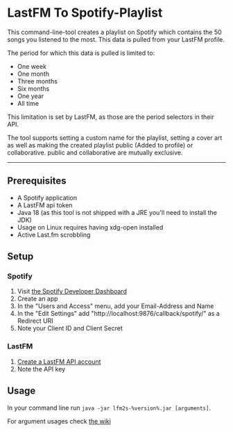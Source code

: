 # LastFM To Spotify-Playlist
This command-line-tool creates a playlist on Spotify which contains the 50 songs you listened to the most. This data is pulled from your LastFM profile.

The period for which this data is pulled is limited to:
 - One week
 - One month
 - Three months 
 - Six months
 - One year
 - All time

This limitation is set by LastFM, as those are the period selectors in their API.

The tool supports setting a custom name for the playlist, setting a cover art as well as making the created playlist public (Added to profile) or collaborative. public and collaborative are mutually exclusive.

---

## Prerequisites
 - A Spotify application
 - A LastFM api token
 - Java 18 (as this tool is not shipped with a JRE you'll need to install the JDK)
 - Usage on Linux requires having xdg-open installed
 - Active Last.fm scrobbling

## Setup
### Spotify
1. Visit [the Spotify Developer Dashboard](https://developer.spotify.com/dashboard/)
2. Create an app
3. In the "Users and Access" menu, add your Email-Address and Name
4. In the "Edit Settings" add "http://localhost:9876/callback/spotify/" as a Redirect URI
5. Note your Client ID and Client Secret

### LastFM
1. [Create a LastFM API account](https://www.last.fm/api/account/create)
2. Note the API key

## Usage
In your command line run ```java -jar lfm2s-%version%.jar [arguments]```.

For argument usages check [the wiki](https://github.com/B00tLoad/LastFMtoSpotifyPlaylist/wiki/Arguments)
